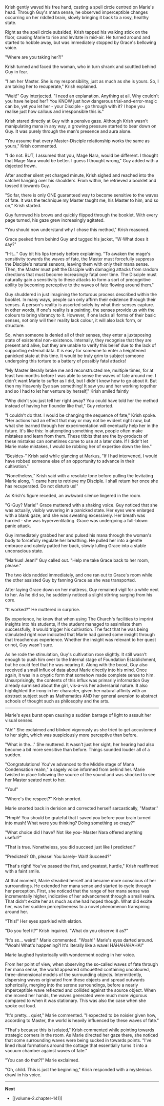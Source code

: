 
Krish gently waved his free hand, casting a spell circle centred on Marie's head. Through Guy's mana sense, he observed imperceptible changes occurring on her riddled brain, slowly bringing it back to a rosy, healthy state.

Right as the spell circle subsided, Krish tapped his walking stick on the floor, causing Marie to rise and levitate in mid-air. He turned around and started to hobble away, but was immediately stopped by Grace's bellowing voice.

"Where are you taking her?!"

Krish turned and faced the woman, who in turn shrank and scuttled behind Guy in fear.

"I am her Master. She is my responsibility, just as much as she is yours. So, I am taking her to recuperate," Krish explained.

"Wait!" Guy interjected. "I need an explanation. Anything at all. Why couldn't you have helped her? You KNOW just how dangerous trial-and-error-magic can be, yet you let her - your Disciple - go through with it? I hope you realise just how callous and irresponsible this is."

Krish stared directly at Guy with a pensive gaze. Although Krish wasn't manipulating mana in any way, a growing pressure started to bear down on Guy. It was purely through the man's presence and aura alone.

"You assume that every Master-Disciple relationship works the same as yours," Krish commented.

"I do not. BUT, I assumed that you, Mage Nara, would be different. I thought that Mage Nara would be better. I guess I thought wrong," Guy added with a dejected frown.

After another silent yet charged minute, Krish sighed and reached into the satchel hanging over his shoulders. From within, he retrieved a booklet and tossed it towards Guy.

"So far, there is only ONE guaranteed way to become sensitive to the waves of fate. It was the technique my Master taught me, his Master to him, and so on," Krish started.

Guy furrowed his brows and quickly flipped through the booklet. With every page turned, his gaze grew increasingly agitated.

"You should now understand why I chose this method," Krish reasoned.

Grace peeked from behind Guy and tugged his jacket, "W-What does it say?"

"I-It..." Guy bit his lips tensely before explaining. "To awaken the mage's sensitivity towards the waves of fate, the Master must forcefully suppress the Disciple's natural sensors, leaving them with only their mana sense. Then, the Master must pelt the Disciple with damaging attacks from random directions that must become increasingly fatal over time. The Disciple must naturally gain a sensitivity to these attacks to form a sort of precognitive ability by becoming perceptive to the waves of fate flowing around them."

Guy shuddered in just imagining the torturous process described within the booklet. In many ways, people can only affirm their existence through their senses. A person's reality is asserted solely by what their senses capture. In other words, if one's reality is a painting, the senses provide us with the colours to bring vibrancy to it. However, if one lacks all forms of their basic senses, not only will their reality lack colour, it will also lack form, or structure.

So, when someone is denied all of their senses, they enter a juxtaposing state of existential non-existence. Internally, they recognise that they are present and alive, but they are unable to verify this belief due to the lack of supporting external data. It is easy for someone to enter a heightened panicked state at this time. It would be truly grim to subject someone undergoing this torture to a battery of possibly fatal attacks!

"My Master literally broke me and reconstructed me, multiple times, for at least two months before I was able to sense the waves of fate around me. I didn't want Marie to suffer as I did, but I didn't know how to go about it. But then my Heavenly Eye saw something! It saw you and her working together and so I had to let her venture by herself," Krish smiled faintly 

"Why didn't you just tell her right away? You could have told her the method instead of having her flounder like that," Guy retorted.

"I couldn't do that. I would be changing the sequence of fate," Krish spoke. "Her actions had an effect that may or may not be evident right now, but what she learned through her experimentation will eventually help her in the future. It's like this: In attempting something new, people often make mistakes and learn from them. These titbits that are the by-products of these mistakes can sometimes come to use at a later date. If I didn't let Marie make mistakes, I would be robbing her of expertise down the line."

"Besides-" Krish said while glancing at Markus, "If I had intervened, I would have robbed someone else of an opportunity to advance in their cultivation."

"Nonetheless," Krish said with a resolute tone before pulling the levitating Marie along, "I came here to retrieve my Disciple. I shall return her once she has recuperated. Do not disturb us!"

As Krish's figure receded, an awkward silence lingered in the room.

"G-Guy? Marie!" Grace muttered with a shaking voice. Guy noticed that she was actually, visibly wavering in a panicked state. Her eyes were enlarged with a blank gaze, and she was sweating excessively. Her breath was hurried - she was hyperventilating. Grace was undergoing a full-blown panic attack.

Guy immediately grabbed her and pulsed his mana through the woman's body to forcefully regulate her breathing. He pulled her into a gentle embrace and calmly patted her back, slowly lulling Grace into a stable unconscious state.

"Markus! Jean!" Guy called out. "Help me take Grace back to her room, please."

The two kids nodded immediately, and one ran out to Grace's room while the other assisted Guy by fanning Grace as she was transported.

After laying Grace down on her mattress, Guy remained vigil for a while next to her. As he did so, he suddenly noticed a slight stirring surging from his core.

"It worked?" He muttered in surprise.

By experience, he knew that when using The Church's facilities to imprint insights into his students, if the student managed to assimilate them successfully, it would trigger his cultivation. The fact that he was being stimulated right now indicated that Marie had gained some insight through that treacherous experience. Whether the insight was relevant to her quest or not, Guy wasn't sure.

As he rode the stimulation, Guy's cultivation rose slightly. It still wasn't enough to push him over to the Internal stage of Foundation Establishment, but he could feel that he was nearing it. Along with the boost, Guy also received a small influx of data about Marie directly into his mind. Once again, it was in a cryptic form that somehow made complete sense to him. Unsurprisingly, the contents of this influx was primarily information Guy already surmised about the girl, vis-a-vis her adversarial nature. It also highlighted the irony in her character, given her natural affinity with an abstract subject such as Mathematics AND her general aversion to abstract schools of thought such as philosophy and the arts.

____

Marie's eyes burst open causing a sudden barrage of light to assault her visual senses.

"Ah!" She exclaimed and blinked vigorously as she tried to get accustomed to her sight, which was suspiciously more perceptive than before.

"What in the..." She muttered. It wasn't just her sight, her hearing had also become a bit more sensitive than before. Things sounded louder all of a sudden.

"Congratulations! You've advanced to the Middle stage of Mana Condensation realm," a sagely voice informed from behind her. Marie twisted in place following the source of the sound and was shocked to see her Master seated next to her.

"You!"

"Where's the respect?" Krish snorted.

Marie snorted back in derision and corrected herself sarcastically, "Master."

"Hmph! You should be grateful that I saved you before your brain turned into mush! What were you thinking? Doing something so crazy?"

"What choice did I have? Not like you- Master Nara offered anything useful?"

"That is true. Nonetheless, you did succeed just like I predicted!"

"Predicted? Oh, please! You barely- Wait! Succeed?"

"That's right! You've passed the first, and greatest, hurdle," Krish reaffirmed with a faint smile.

At that moment, Marie steadied herself and became more conscious of her surroundings. He extended her mana sense and started to cycle through her perception. First, she noticed that the range of her mana sense was incrementally higher, indicative of her advancement through a small realm. That didn't excite her as much as she had hoped though. What did excite her, was her sudden perceptiveness to a novel phenomenon transpiring around her.

"This!" Her eyes sparkled with elation.

"Do you feel it?" Krish inquired. "What do you observe it as?"

"It's so... weird!" Marie commented. "Woah!" Marie's eyes darted around. "Woah! What's happening?! It's literally like a wave! HAHAHAHAHA!"

Marie laughed hysterically with wonderment oozing in her voice.

From her point of view, when observing the so-called waves of fate through her mana sense, the world appeared silhouetted containing uncoloured, three-dimensional models of the surrounding objects. Intermittently, dispersing waves originated from these objects and spread outwards spherically, merging into the serene surroundings, before a nearly imperceptible wave reflected and collided against the source object. When she moved her hands, the waves generated were much more vigorous compared to when it was stationary. This was also the case when she spoke out loud.

"It's pretty... quiet," Marie commented. "I expected to be noisier given how, according to Master, the world is heavily influenced by these waves of fate."

"That's because this is isolated," Krish commented while pointing towards strategic corners in the room. As Marie directed her gaze there, she noticed that some surrounding waves were being sucked in towards points. "I've lined ritual formations around the cottage that essentially turns it into a vacuum chamber against waves of fate."

"You can do that?!" Marie exclaimed.

"Oh, child. This is just the beginning," Krish responded with a mysterious drawl in his voice.

____

**Next**
* [[volume-2.chapter-141]]